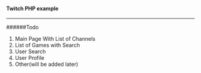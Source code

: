 #### Twitch PHP example
---

######Todo
1. Main Page With List of Channels
2. List of Games with Search
3. User Search
4. User Profile
5. Other(will be added later)
